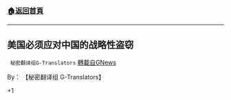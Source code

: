 ###  [:house:返回首頁](https://github.com/ourhimalayas/txt)
---

## 美国必须应对中国的战略性盗窃
` 秘密翻译组G-Translators` [轉載自GNews](https://gnews.org/zh-hans/937801/)

By： 【秘密翻译组 G-Translators】



+1
